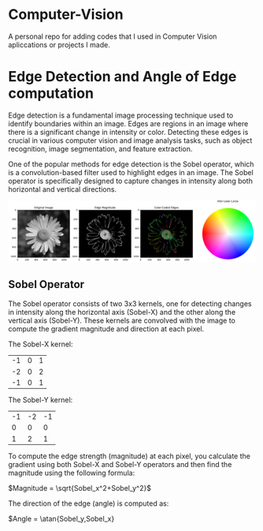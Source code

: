 # Computer-Vision

A personal repo for adding codes that I used in Computer Vision apliccations or projects I made.

# Edge Detection and Angle of Edge computation

Edge detection is a fundamental image processing technique used to identify boundaries within an image. Edges are regions in an image where there is a significant change in intensity or color. Detecting these edges is crucial in various computer vision and image analysis tasks, such as object recognition, image segmentation, and feature extraction.

One of the popular methods for edge detection is the Sobel operator, which is a convolution-based filter used to highlight edges in an image. The Sobel operator is specifically designed to capture changes in intensity along both horizontal and vertical directions.

![Edge Detection Result](images/edge_detection.png)

## Sobel Operator

The Sobel operator consists of two 3x3 kernels, one for detecting changes in intensity along the horizontal axis (Sobel-X) and the other along the vertical axis (Sobel-Y). These kernels are convolved with the image to compute the gradient magnitude and direction at each pixel.

The Sobel-X kernel:

||||
|----|---|---|
| -1 | 0 | 1 |
| -2 | 0 | 2 | 
| -1 | 0 | 1 | 

The Sobel-Y kernel:

||||
|----|---|---|
|-1| -2| -1|
| 0|  0|  0|
| 1|  2|  1|

To compute the edge strength (magnitude) at each pixel, you calculate the gradient using both Sobel-X and Sobel-Y operators and then find the magnitude using the following formula:

$Magnitude = \sqrt{Sobel_x^2+Sobel_y^2}$

The direction of the edge (angle) is computed as:

$Angle = \atan{Sobel_y,Sobel_x} 


